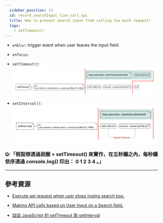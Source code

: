 ```yaml
---
  sidebar_position: 11
  id: record_searchInput_live_call_api
  title: How to prevent search input from calling too much request?
  tags:
    - setTimeout()
---
```


- `onblur`: trigger event when user leaves the input field.
- `onfocus`:

- `setTimeout()`: 
![record_setTimeout()](../../static/img/docs/record/record_setTimeout().png)

- `setInterval()`: 
![record_setInterval()](../../static/img/docs/record/record_setInterval().png)

### Q:「假設想透過迴圈 + setTimeout() 來實作，在五秒鐘之內，每秒鐘依序透過 console.log() 印出： 0 1 2 3 4 。」


---
## 參考資源
- [Execute api request when user stops typing search box.](https://stackoverflow.com/questions/66394801/execute-api-request-when-user-stops-typing-search-box)
- [Making API calls based on User Input on a Search field.](https://stackoverflow.com/questions/70729992/making-api-calls-based-on-user-input-on-a-search-field)

- [談談 JavaScript 的 setTimeout 與 setInterval](https://kuro.tw/posts/2019/02/23/%E8%AB%87%E8%AB%87-JavaScript-%E7%9A%84-setTimeout-%E8%88%87-setInterval/)
